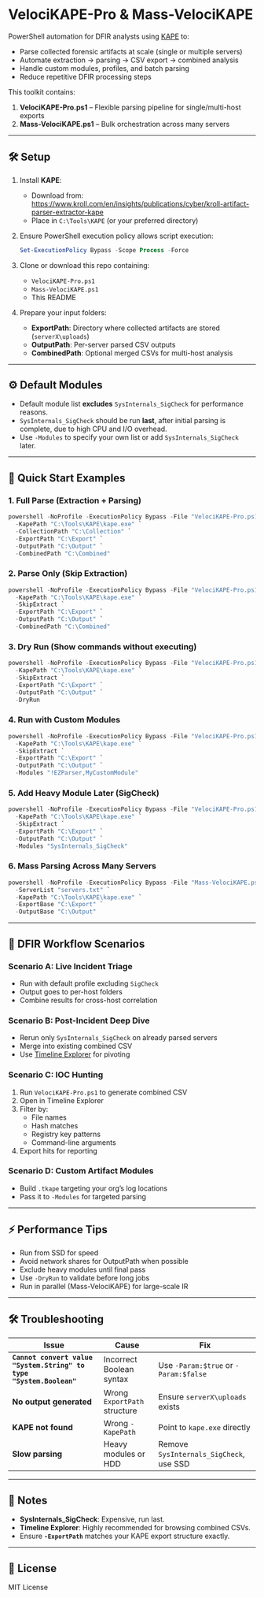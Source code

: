 # VelociKAPE-Pro & Mass-VelociKAPE

PowerShell automation for DFIR analysts using [KAPE](https://www.kroll.com/en/insights/publications/cyber/kroll-artifact-parser-extractor-kape) to:
- Parse collected forensic artifacts at scale (single or multiple servers)
- Automate extraction → parsing → CSV export → combined analysis
- Handle custom modules, profiles, and batch parsing
- Reduce repetitive DFIR processing steps

This toolkit contains:
1. **VelociKAPE-Pro.ps1** – Flexible parsing pipeline for single/multi-host exports
2. **Mass-VelociKAPE.ps1** – Bulk orchestration across many servers

---

## 🛠 Setup

1. Install **KAPE**:
   - Download from: https://www.kroll.com/en/insights/publications/cyber/kroll-artifact-parser-extractor-kape
   - Place in `C:\Tools\KAPE` (or your preferred directory)

2. Ensure PowerShell execution policy allows script execution:
   ```powershell
   Set-ExecutionPolicy Bypass -Scope Process -Force
   ```

3. Clone or download this repo containing:
   - `VelociKAPE-Pro.ps1`
   - `Mass-VelociKAPE.ps1`
   - This README

4. Prepare your input folders:
   - **ExportPath**: Directory where collected artifacts are stored (`serverX\uploads`)
   - **OutputPath**: Per-server parsed CSV outputs
   - **CombinedPath**: Optional merged CSVs for multi-host analysis

---

## ⚙ Default Modules

- Default module list **excludes** `SysInternals_SigCheck` for performance reasons.
- `SysInternals_SigCheck` should be run **last**, after initial parsing is complete, due to high CPU and I/O overhead.
- Use `-Modules` to specify your own list or add `SysInternals_SigCheck` later.

---

## 🚀 Quick Start Examples

### 1. Full Parse (Extraction + Parsing)
```powershell
powershell -NoProfile -ExecutionPolicy Bypass -File "VelociKAPE-Pro.ps1" `
  -KapePath "C:\Tools\KAPE\kape.exe" `
  -CollectionPath "C:\Collection" `
  -ExportPath "C:\Export" `
  -OutputPath "C:\Output" `
  -CombinedPath "C:\Combined"
```

### 2. Parse Only (Skip Extraction)
```powershell
powershell -NoProfile -ExecutionPolicy Bypass -File "VelociKAPE-Pro.ps1" `
  -KapePath "C:\Tools\KAPE\kape.exe" `
  -SkipExtract `
  -ExportPath "C:\Export" `
  -OutputPath "C:\Output" `
  -CombinedPath "C:\Combined"
```

### 3. Dry Run (Show commands without executing)
```powershell
powershell -NoProfile -ExecutionPolicy Bypass -File "VelociKAPE-Pro.ps1" `
  -KapePath "C:\Tools\KAPE\kape.exe" `
  -SkipExtract `
  -ExportPath "C:\Export" `
  -OutputPath "C:\Output" `
  -DryRun
```

### 4. Run with Custom Modules
```powershell
powershell -NoProfile -ExecutionPolicy Bypass -File "VelociKAPE-Pro.ps1" `
  -KapePath "C:\Tools\KAPE\kape.exe" `
  -SkipExtract `
  -ExportPath "C:\Export" `
  -OutputPath "C:\Output" `
  -Modules "!EZParser,MyCustomModule"
```

### 5. Add Heavy Module Later (SigCheck)
```powershell
powershell -NoProfile -ExecutionPolicy Bypass -File "VelociKAPE-Pro.ps1" `
  -KapePath "C:\Tools\KAPE\kape.exe" `
  -SkipExtract `
  -ExportPath "C:\Export" `
  -OutputPath "C:\Output" `
  -Modules "SysInternals_SigCheck"
```

### 6. Mass Parsing Across Many Servers
```powershell
powershell -NoProfile -ExecutionPolicy Bypass -File "Mass-VelociKAPE.ps1" `
  -ServerList "servers.txt" `
  -KapePath "C:\Tools\KAPE\kape.exe" `
  -ExportBase "C:\Export" `
  -OutputBase "C:\Output"
```

---

## 🧠 DFIR Workflow Scenarios

### Scenario A: Live Incident Triage
- Run with default profile excluding `SigCheck`
- Output goes to per-host folders
- Combine results for cross-host correlation

### Scenario B: Post-Incident Deep Dive
- Rerun only `SysInternals_SigCheck` on already parsed servers
- Merge into existing combined CSV
- Use [Timeline Explorer](https://ericzimmerman.github.io/) for pivoting

### Scenario C: IOC Hunting
1. Run `VelociKAPE-Pro.ps1` to generate combined CSV
2. Open in Timeline Explorer
3. Filter by:
   - File names
   - Hash matches
   - Registry key patterns
   - Command-line arguments
4. Export hits for reporting

### Scenario D: Custom Artifact Modules
- Build `.tkape` targeting your org’s log locations
- Pass it to `-Modules` for targeted parsing

---

## ⚡ Performance Tips

- Run from SSD for speed
- Avoid network shares for OutputPath when possible
- Exclude heavy modules until final pass
- Use `-DryRun` to validate before long jobs
- Run in parallel (Mass-VelociKAPE) for large-scale IR

---

## 🛠 Troubleshooting

| Issue | Cause | Fix |
|-------|-------|-----|
| **`Cannot convert value "System.String" to type "System.Boolean"`** | Incorrect Boolean syntax | Use `-Param:$true` or `-Param:$false` |
| **No output generated** | Wrong `ExportPath` structure | Ensure `serverX\uploads` exists |
| **KAPE not found** | Wrong `-KapePath` | Point to `kape.exe` directly |
| **Slow parsing** | Heavy modules or HDD | Remove `SysInternals_SigCheck`, use SSD |

---

## 📌 Notes
- **SysInternals_SigCheck**: Expensive, run last.
- **Timeline Explorer**: Highly recommended for browsing combined CSVs.
- Ensure **`-ExportPath`** matches your KAPE export structure exactly.

---

## 📄 License
MIT License
